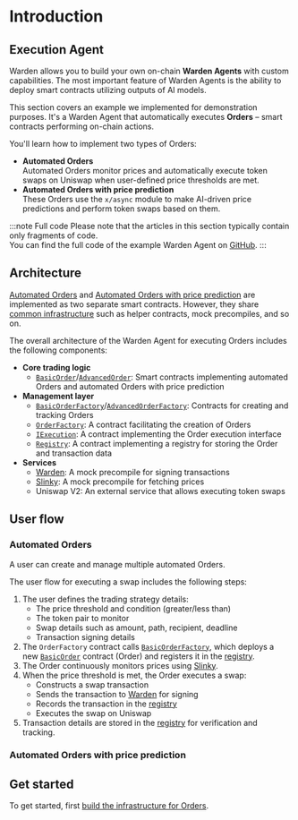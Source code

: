 ﻿---
sidebar_position: 1
---

# Introduction

## Execution Agent

Warden allows you to build your own on-chain **Warden Agents** with custom capabilities. The most important feature of Warden Agents is the ability to deploy smart contracts utilizing outputs of AI models.

This section covers an example we implemented for demonstration purposes. It's a Warden Agent that automatically executes **Orders** – smart contracts performing on-chain actions.

You'll learn how to implement two types of Orders:

- **Automated Orders**  
  Automated Orders monitor prices and automatically execute token swaps on Uniswap when user-defined price thresholds are met.
- **Automated Orders with price prediction**  
  These Orders use the `x/async` module to make AI-driven price predictions and perform token swaps based on them.

:::note Full code
Please note that the articles in this section typically contain only fragments of code.  
You can find the full code of the example Warden Agent on [GitHub](https://github.com/warden-protocol/wardenprotocol/tree/main/solidity).
:::

## Architecture

[Automated Orders](implement-automated-orders/introduction) and [Automated Orders with price prediction](implement-automated-orders-with-price-prediction/introduction) are implemented as two separate smart contracts. However, they share [common infrastructure](/category/build-the-infrastructure-for-orders) such as helper contracts, mock precompiles, and so on.

The overall architecture of the Warden Agent for executing Orders includes the following components:

- **Core trading logic**  
  - [`BasicOrder`](implement-automated-orders/implement-orders)/[`AdvancedOrder`](implement-automated-orders-with-price-prediction/implement-orders): Smart contracts implementing automated Orders and automated Orders with price prediction
- **Management layer**
  - [`BasicOrderFactory`](build-the-infrastructure-for-orders/implement-the-creation-of-orders)/[`AdvancedOrderFactory`](build-the-infrastructure-for-orders/implement-the-creation-of-orders): Contracts for creating and tracking Orders
  - [`OrderFactory`](build-the-infrastructure-for-orders/implement-the-creation-of-orders): A contract facilitating the creation of Orders
  - [`IExecution`](build-the-infrastructure-for-orders/implement-the-execution-interface): A contract implementing the Order execution interface
  - [`Registry`](build-the-infrastructure-for-orders/create-helpers-and-utils#3-implement-the-registry): A contract implementing a registry for storing the Order and transaction data
- **Services**
  - [Warden](build-the-infrastructure-for-orders/create-mock-precompiles#12-create-a-warden-precompile): A mock precompile for signing transactions
  - [Slinky](build-the-infrastructure-for-orders/create-mock-precompiles#11-create-a-slinky-precompile): A mock precompile for fetching prices
  - Uniswap V2: An external service that allows executing token swaps

## User flow

### Automated Orders

A user can create and manage multiple automated Orders.

The user flow for executing a swap includes the following steps:

1. The user defines the trading strategy details:
    - The price threshold and condition (greater/less than)
    - The token pair to monitor
    - Swap details such as amount, path, recipient, deadline
    - Transaction signing details
2. The `OrderFactory` contract calls [`BasicOrderFactory`](../implement-automated-orders/implement-the-creation-of-orders), which deploys a new [`BasicOrder`](../implement-automated-orders/implement-orders) contract (Order) and registers it in the [registry](create-helpers-and-utils#3-implement-the-registry).
3. The Order continuously monitors prices using [Slinky](../build-the-infrastructure-for-orders/create-mock-precompiles#11-create-a-slinky-precompile).
4. When the price threshold is met, the Order executes a swap:
    - Constructs a swap transaction
    - Sends the transaction to [Warden](../build-the-infrastructure-for-orders/create-mock-precompiles#12-create-a-warden-precompile) for signing
    - Records the transaction in the [registry](../build-the-infrastructure-for-orders/create-helpers-and-utils#3-implement-the-registry)
    - Executes the swap on Uniswap
5. Transaction details are stored in the [registry](../build-the-infrastructure-for-orders/create-helpers-and-utils#3-implement-the-registry) for verification and tracking.

### Automated Orders with price prediction

## Get started

To get started, first [build the infrastructure for Orders](/category/build-the-infrastructure-for-orders).

